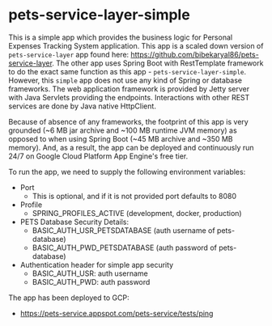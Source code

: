 # pets-service-layer-simple

This is a simple app which provides the business logic for Personal Expenses Tracking System application. This app is a scaled down version
of `pets-service-layer` app found here: https://github.com/bibekaryal86/pets-service-layer. The other app uses Spring
Boot with RestTemplate framework to do the exact same function as this app - `pets-service-layer-simple`. However,
this `simple` app does not use any kind of Spring or database frameworks. The web application framework is provided by
Jetty server with Java Servlets providing the endpoints. Interactions with other REST services are done by Java native HttpClient.

Because of absence of any frameworks, the footprint of this app is very grounded (~6 MB jar archive and ~100 MB runtime
JVM memory) as opposed to when using Spring Boot (~45 MB archive and ~350 MB memory). And, as a result, the app can be
deployed and continuously run 24/7 on Google Cloud Platform App Engine's free tier.

To run the app, we need to supply the following environment variables:

* Port
  * This is optional, and if it is not provided port defaults to 8080
* Profile
  * SPRING_PROFILES_ACTIVE (development, docker, production)
* PETS Database Security Details:
  * BASIC_AUTH_USR_PETSDATABASE (auth username of pets-database)
  * BASIC_AUTH_PWD_PETSDATABASE (auth password of pets-database)
* Authentication header for simple app security
  * BASIC_AUTH_USR: auth username
  * BASIC_AUTH_PWD: auth password

The app has been deployed to GCP:

* https://pets-service.appspot.com/pets-service/tests/ping
